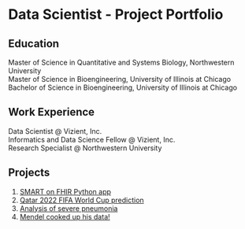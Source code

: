 # Data Scientist - Project Portfolio 

## Education

Master of Science in Quantitative and Systems Biology, Northwestern University  
Master of Science in Bioengineering, University of Illinois at Chicago  
Bachelor of Science in Bioengineering, University of Illinois at Chicago

## Work Experience  

Data Scientist @ Vizient, Inc.  
Informatics and Data Science Fellow @ Vizient, Inc.  
Research Specialist @ Northwestern University  

## Projects  

1. [SMART on FHIR Python app](https://github.com/tulachin/SMART-on-FHIR-Python-app)
2. [Qatar 2022 FIFA World Cup prediction](https://github.com/tulachin/Qatar_2022_world_cup_simulation)
3. [Analysis of severe pneumonia](https://github.com/tulachin/analyses_of_severe_pneumonia)
4. [Mendel cooked up his data!](https://github.com/tulachin/Mendel_cooked_up_his_data)
